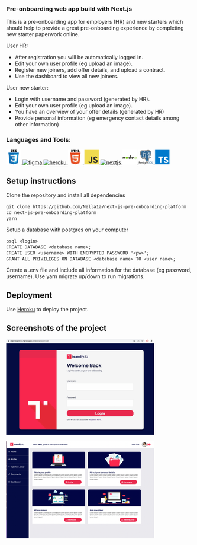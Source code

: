 ### Pre-onboarding web app build with Next.js

This is a pre-onboarding app for employers (HR) and new starters which should help to provide a great pre-onboarding experience by completing new starter paperwork online.

User HR:

- After registration you will be automatically logged in.
- Edit your own user profile (eg upload an image).
- Register new joiners, add offer details, and upload a contract.
- Use the dashboard to view all new joiners.

User new starter:

- Login with username and password (generated by HR).
- Edit your own user profile (eg upload an image).
- You have an overview of your offer details (generated by HR)
- Provide personal information (eg emergency contact details among other information)

### Languages and Tools:

<p align="left"> <a href="https://www.w3schools.com/css/" target="_blank" rel="noreferrer"> <img src="https://raw.githubusercontent.com/devicons/devicon/master/icons/css3/css3-original-wordmark.svg" alt="css3" width="40" height="40"/> </a> <a href="https://www.figma.com/" target="_blank" rel="noreferrer"> <img src="https://www.vectorlogo.zone/logos/figma/figma-icon.svg" alt="figma" width="40" height="40"/> </a> <a href="https://heroku.com" target="_blank" rel="noreferrer"> <img src="https://www.vectorlogo.zone/logos/heroku/heroku-icon.svg" alt="heroku" width="40" height="40"/> </a> <a href="https://www.w3.org/html/" target="_blank" rel="noreferrer"> <img src="https://raw.githubusercontent.com/devicons/devicon/master/icons/html5/html5-original-wordmark.svg" alt="html5" width="40" height="40"/> </a> <a href="https://developer.mozilla.org/en-US/docs/Web/JavaScript" target="_blank" rel="noreferrer"> <img src="https://raw.githubusercontent.com/devicons/devicon/master/icons/javascript/javascript-original.svg" alt="javascript" width="40" height="40"/> </a> <a href="https://nextjs.org/" target="_blank" rel="noreferrer"> <img src="https://cdn.worldvectorlogo.com/logos/nextjs-2.svg" alt="nextjs" width="40" height="40"/> </a> <a href="https://nodejs.org" target="_blank" rel="noreferrer"> <img src="https://raw.githubusercontent.com/devicons/devicon/master/icons/nodejs/nodejs-original-wordmark.svg" alt="nodejs" width="40" height="40"/> </a> <a href="https://www.postgresql.org" target="_blank" rel="noreferrer"> <img src="https://raw.githubusercontent.com/devicons/devicon/master/icons/postgresql/postgresql-original-wordmark.svg" alt="postgresql" width="40" height="40"/> </a> <a href="https://www.typescriptlang.org/" target="_blank" rel="noreferrer"> <img src="https://raw.githubusercontent.com/devicons/devicon/master/icons/typescript/typescript-original.svg" alt="typescript" width="40" height="40"/> </a> </p>

## Setup instructions

Clone the repository and install all dependencies

```
git clone https://github.com/Nella1a/next-js-pre-onboarding-platform
cd next-js-pre-onboarding-platform
yarn
```

Setup a database with postgres on your computer

```
psql <login>
CREATE DATABASE <database name>;
CREATE USER <username> WITH ENCRYPTED PASSWORD '<pw>';
GRANT ALL PRIVILEGES ON DATABASE <database name> TO <user name>;
```

Create a .env file and include all information for the database (eg password, username). Use yarn migrate up/down to run migrations.

## Deployment

Use [Heroku](https://dashboard.heroku.com) to deploy the project.

## Screenshots of the project

<p>
  <img src="./public/login.png" width="400" alt="screenshot login page">
</p>

<p>
  <img src="./public/landingpage.png" width="400" alt="screenshot landing page">
</p>
